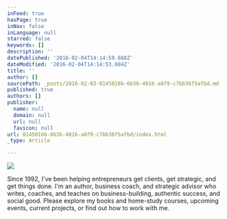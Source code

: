 ```yaml
---
inFeed: true
hasPage: true
inNav: false
inLanguage: null
starred: false
keywords: []
description: ''
datePublished: '2016-02-04T14:14:59.888Z'
dateModified: '2016-02-04T14:14:53.084Z'
title: ''
author: []
sourcePath: _posts/2016-02-03-0145016b-6b3b-4816-a079-c7bb36f5afbd.md
published: true
authors: []
publisher:
  name: null
  domain: null
  url: null
  favicon: null
url: 0145016b-6b3b-4816-a079-c7bb36f5afbd/index.html
_type: Article

---
```

![](https://the-grid-user-content.s3-us-west-2.amazonaws.com/8743b0f5-377d-4bef-8e1e-a134df4ec1d1.jpg)

Since 1992, I've been helping entrepreneurs get clients, get strategic, and get things done.
I'm an author, business coach, and strategic advisor who writes, coaches, and teaches on business-building, authentic success, and social good. Please explore my books and home-study courses, upcoming events, current projects, or find out how to work with me.